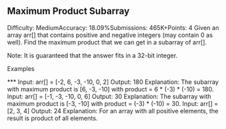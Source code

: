## Maximum Product Subarray
Difficulty: MediumAccuracy: 18.09%Submissions: 465K+Points: 4
Given an array arr[] that contains positive and negative integers (may contain 0 as well). Find the maximum product that we can get in a subarray of arr[].

Note: It is guaranteed that the answer fits in a 32-bit integer.

Examples

*** Input: arr[] = [-2, 6, -3, -10, 0, 2]
Output: 180
Explanation: The subarray with maximum product is [6, -3, -10] with product = 6 * (-3) * (-10) = 180.
Input: arr[] = [-1, -3, -10, 0, 6]
Output: 30
Explanation: The subarray with maximum product is [-3, -10] with product = (-3) * (-10) = 30.
Input: arr[] = [2, 3, 4] 
Output: 24 
Explanation: For an array with all positive elements, the result is product of all elements. 
